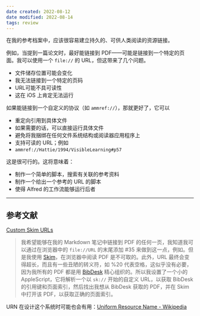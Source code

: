 ```yaml
---
date created: 2022-08-12
date modified: 2022-08-14
tags: review
---
```


在我的参考档案中，应该很容易建立持久的、可供人类阅读的资源链接。

例如，当提到一篇论文时，最好能链接到 PDF——可能是链接到一个特定的页面。我可以使用一个 `file://` 的 URL，但这带来了几个问题。

- 文件储存位置可能会变化
- 我无法链接到一个特定的页码
- URL可能不具可读性
- 这在 iOS 上肯定无法运行

如果能链接到一个自定义的协议（如 `ammref://`），那就更好了，它可以

- 重定向引用到具体文件
- 如果需要的话，可以直接运行具体文件
- 避免将我捆绑在任何文件系统结构或阅读器应用程序上
- 支持可读的 URL；例如
- `ammref://Hattie/1994/VisibleLearning#p57`

这是很可行的。这将意味着：

- 制作一个简单的脚本，搜索有关联的参考资料
- 制作一个给出一个参考的 URL 的脚本
- 使得 Alfred 的工作流能够运行后者

___

## 参考文献

[Custom Skim URLs](http://www.dansheffler.com/blog/2014-07-02-custom-skim-urls/)

> 我希望能够在我的 Markdown 笔记中链接到 PDF 的任何一页，我知道我可以通过在浏览器中的 `file://URL` 的末尾添加 #35 来做到这一点，例如。但是我使用 [Skim](http://skim-app.sourceforge.net/)，在浏览器中阅读 PDF 是不可取的。此外，URL 最终会变得超长，而且有一些丑陋的转义符，如 %20 代表空格，这似乎没有必要，因为我所有的 PDF 都是用 [BibDesk](http://bibdesk.sourceforge.net/) 精心组织的。所以我设置了一个小的 AppleScript，它将解析一个以 `sk://` 开始的自定义 URL，以获取 BibDesk 的引用键和页面索引，然后找出我想从 BibDesk 获取的 PDF，并在 Skim 中打开该 PDF，以获取正确的页面索引。

URN 在设计这个系统时可能也会有用：[Uniform Resource Name - Wikipedia](https://en.wikipedia.org/wiki/Uniform_Resource_Name)
